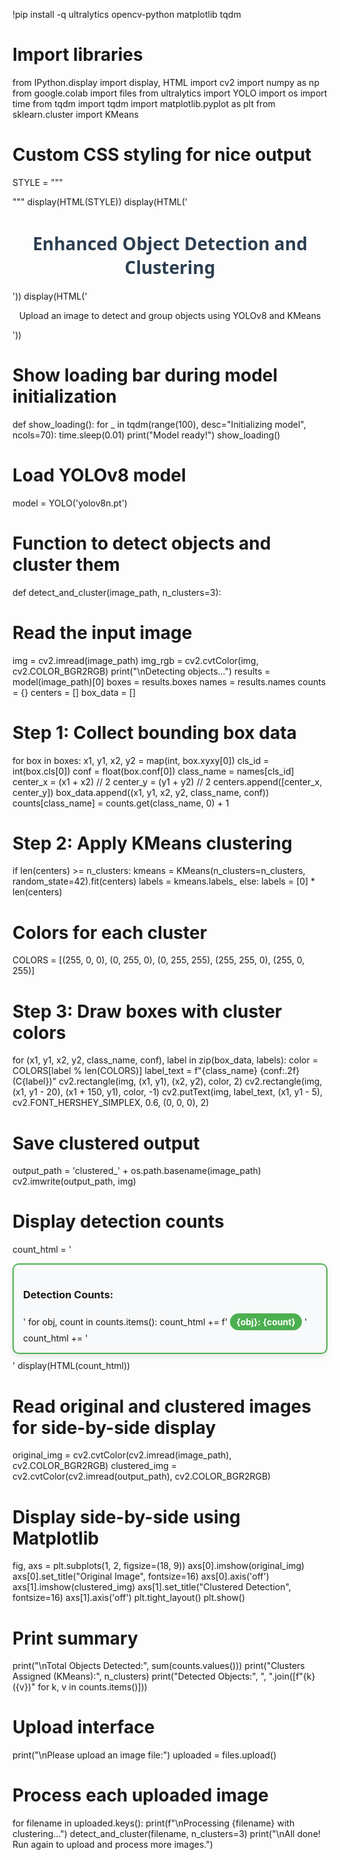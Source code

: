 !pip install -q ultralytics opencv-python matplotlib tqdm
# Import libraries
from IPython.display import display, HTML
import cv2
import numpy as np
from google.colab import files
from ultralytics import YOLO
import os
import time
from tqdm import tqdm
import matplotlib.pyplot as plt
from sklearn.cluster import KMeans
# Custom CSS styling for nice output
STYLE = """
<style>
.results-box {
 border: 2px solid #4CAF50;
 border-radius: 10px;
 padding: 15px;
 margin: 10px 0;
 background: #f8f9fa;
 box-shadow: 0 4px 8px rgba(0,0,0,0.1);
}
.count-badge {
 display: inline-block;
 padding: 5px 10px;
 border-radius: 15px;
 background: #4CAF50;
 color: white;
 font-weight: bold;
 margin: 4px;
}
.header {
 color: #2c3e50;
 text-align: center;
 font-family: 'Segoe UI', Tahoma, Geneva, Verdana, sans-serif;
}
</style>
"""
display(HTML(STYLE))
display(HTML('<h1 class="header">Enhanced Object Detection and Clustering</h1>'))
display(HTML('<p style="text-align:center">Upload an image to detect and group objects using YOLOv8 and
KMeans</p>'))
# Show loading bar during model initialization
def show_loading():
 for _ in tqdm(range(100), desc="Initializing model", ncols=70):
 time.sleep(0.01)
 print("Model ready!")
show_loading()
# Load YOLOv8 model
model = YOLO('yolov8n.pt')
# Function to detect objects and cluster them
def detect_and_cluster(image_path, n_clusters=3):
 # Read the input image
 img = cv2.imread(image_path)
 img_rgb = cv2.cvtColor(img, cv2.COLOR_BGR2RGB)
 print("\nDetecting objects...")
 results = model(image_path)[0]
 boxes = results.boxes
 names = results.names
 counts = {}
 centers = []
 box_data = []
 # Step 1: Collect bounding box data
 for box in boxes:
 x1, y1, x2, y2 = map(int, box.xyxy[0])
 cls_id = int(box.cls[0])
 conf = float(box.conf[0])
 class_name = names[cls_id]
 center_x = (x1 + x2) // 2
 center_y = (y1 + y2) // 2
 centers.append([center_x, center_y])
 box_data.append((x1, y1, x2, y2, class_name, conf))
 counts[class_name] = counts.get(class_name, 0) + 1
 # Step 2: Apply KMeans clustering
 if len(centers) >= n_clusters:
 kmeans = KMeans(n_clusters=n_clusters, random_state=42).fit(centers)
 labels = kmeans.labels_
 else:
 labels = [0] * len(centers)
 # Colors for each cluster
 COLORS = [(255, 0, 0), (0, 255, 0), (0, 255, 255), (255, 255, 0), (255, 0, 255)]
 # Step 3: Draw boxes with cluster colors
 for (x1, y1, x2, y2, class_name, conf), label in zip(box_data, labels):
 color = COLORS[label % len(COLORS)]
 label_text = f"{class_name} {conf:.2f} (C{label})"
 cv2.rectangle(img, (x1, y1), (x2, y2), color, 2)
 cv2.rectangle(img, (x1, y1 - 20), (x1 + 150, y1), color, -1)
 cv2.putText(img, label_text, (x1, y1 - 5),
 cv2.FONT_HERSHEY_SIMPLEX, 0.6, (0, 0, 0), 2)
 # Save clustered output
 output_path = 'clustered_' + os.path.basename(image_path)
 cv2.imwrite(output_path, img)
 # Display detection counts
 count_html = '<div class="results-box"><h3>Detection Counts:</h3><div>'
 for obj, count in counts.items():
 count_html += f'<span class="count-badge">{obj}: {count}</span>'
 count_html += '</div></div>'
 display(HTML(count_html))
 # Read original and clustered images for side-by-side display
 original_img = cv2.cvtColor(cv2.imread(image_path), cv2.COLOR_BGR2RGB)
 clustered_img = cv2.cvtColor(cv2.imread(output_path), cv2.COLOR_BGR2RGB)
 # Display side-by-side using Matplotlib
 fig, axs = plt.subplots(1, 2, figsize=(18, 9))
 axs[0].imshow(original_img)
 axs[0].set_title("Original Image", fontsize=16)
 axs[0].axis('off')
 axs[1].imshow(clustered_img)
 axs[1].set_title("Clustered Detection", fontsize=16)
 axs[1].axis('off')
 plt.tight_layout()
 plt.show()
 # Print summary
 print("\nTotal Objects Detected:", sum(counts.values()))
 print("Clusters Assigned (KMeans):", n_clusters)
 print("Detected Objects:", ", ".join([f"{k} ({v})" for k, v in counts.items()]))
# Upload interface
print("\nPlease upload an image file:")
uploaded = files.upload()
# Process each uploaded image
for filename in uploaded.keys():
 print(f"\nProcessing {filename} with clustering...")
 detect_and_cluster(filename, n_clusters=3)
print("\nAll done! Run again to upload and process more images.")
